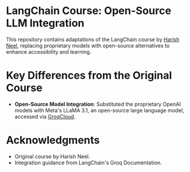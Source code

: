 # LangChain Course: Open-Source LLM Integration

This repository contains adaptations of the LangChain course by [Harish Neel](https://github.com/harishneel1/langchain-course), replacing proprietary models with open-source alternatives to enhance accessibility and learning.

# Key Differences from the Original Course

- **Open-Source Model Integration**: Substituted the proprietary OpenAI models with Meta's LLaMA 3.1, an open-source large language model, accessed via [GroqCloud](https://console.groq.com/docs/langchain).

# Acknowledgments
- Original course by Harish Neel.
- Integration guidance from LangChain's Groq Documentation.